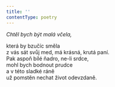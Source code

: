 ```yaml
---
title: ''
contentType: poetry
---
```


<section>

_Chtěl bych být malá včela,_

která by bzučíc směla  
z vás sát svůj med, má krásná, krutá paní.  
Pak aspoň bílé ňadro, ne-li srdce,  
mohl bych bodnout prudce  
a v této sladké ráně  
už pomstěn nechat život odevzdaně.

</section>
